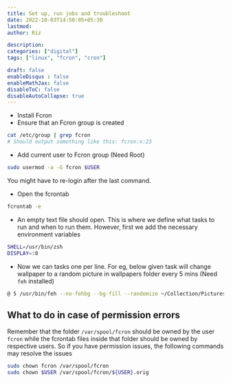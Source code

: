 ```yaml
---
title: Set up, run jobs and troubleshoot
date: 2022-10-03T14:50:05+05:30
lastmod: 
author: Riz

description: 
categories: ["digital"]
tags: ["linux", "fcron", "cron"]

draft: false
enableDisqus : false
enableMathJax: false
disableToC: false
disableAutoCollapse: true
---
```


- Install Fcron
- Ensure that an Fcron group is created
```bash
cat /etc/group | grep fcron
# Should output something like this: fcron:x:23
```
- Add current user to Fcron group (Need Root)
```bash
sudo usermod -a -G fcron $USER
```

You might have to re-login after the last command.

- Open the fcrontab

```bash
fcrontab -e
```

- An empty text file should open. This is where we define what tasks to run and when to run them. However, first we add the necessary environment variables

```bash
SHELL=/usr/bin/zsh
DISPLAY=:0

```
- Now we can tasks one per line. For eg, below given task will change wallpaper to a random picture in wallpapers folder every 5 mins (Need `feh` installed)

```bash
@ 5 /usr/bin/feh --no-fehbg --bg-fill --randomize ~/Collection/Pictures/wallpapers
```


## What to do in case of permission errors

Remember that the folder `/var/spool/fcron` should be owned by the user `fcron` while the fcrontab files inside that folder should be owned by respective users. So if you have permission issues, the following commands may resolve the issues

```bash
sudo chown fcron /var/spool/fcron
sudo chown $USER /var/spool/fcron/${USER}.orig
```